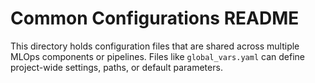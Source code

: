# Common Configurations README

This directory holds configuration files that are shared across multiple MLOps components or pipelines.
Files like `global_vars.yaml` can define project-wide settings, paths, or default parameters.